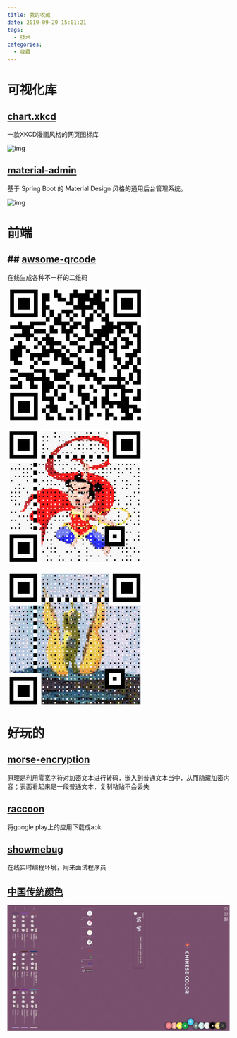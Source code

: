 ```yaml
---
title: 我的收藏
date: 2019-09-29 15:01:21
tags:
  - 技术
categories:
  - 收藏
---
```


# 可视化库
## [chart.xkcd](https://github.com/timqian/chart.xkcd)

一款XKCD漫画风格的网页图标库

![img](https://www.wangbase.com/blogimg/asset/201908/bg2019081909.jpg)

## [material-admin](https://github.com/enilu/material-admin)

基于 Spring Boot 的 Material Design 风格的通用后台管理系统。

![img](https://www.wangbase.com/blogimg/asset/201908/bg2019082001.jpg)

# 前端

## ## [awsome-qrcode](https://github.com/ruanyf/weekly/issues/795)

在线生成各种不一样的二维码

![1569741148684](我的收藏/1569741148684.png)

![1569741173283](我的收藏/1569741173283.png)

![1569741218418](我的收藏/1569741218418.png)



# 好玩的

## [morse-encryption](https://github.com/rover95/morse-encrypt)

原理是利用零宽字符对加密文本进行转码，嵌入到普通文本当中，从而隐藏加密内容；表面看起来是一段普通文本，复制粘贴不会丢失

## [raccoon](https://raccoon.onyxbits.de/)

将google play上的应用下载成apk

## [showmebug](https://www.showmebug.com/)

在线实时编程环境，用来面试程序员

## [中国传统颜色](https://colors.ichuantong.cn/)

![1569742465720](我的收藏/1569742465720.png)